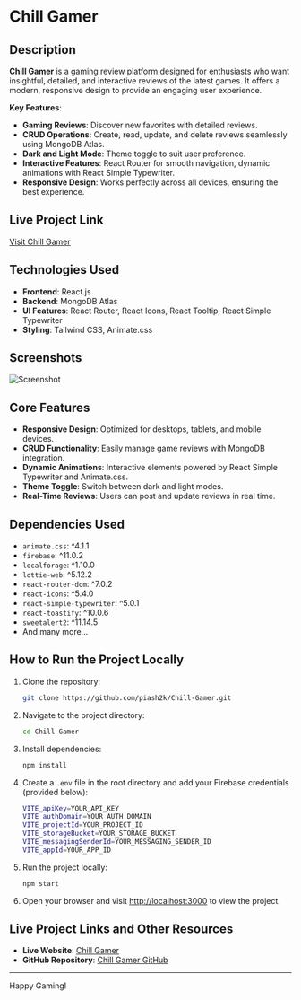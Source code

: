 # Chill Gamer

## Description

**Chill Gamer** is a gaming review platform designed for enthusiasts who want insightful, detailed, and interactive reviews of the latest games. It offers a modern, responsive design to provide an engaging user experience.

**Key Features**:
- **Gaming Reviews**: Discover new favorites with detailed reviews.
- **CRUD Operations**: Create, read, update, and delete reviews seamlessly using MongoDB Atlas.
- **Dark and Light Mode**: Theme toggle to suit user preference.
- **Interactive Features**: React Router for smooth navigation, dynamic animations with React Simple Typewriter.
- **Responsive Design**: Works perfectly across all devices, ensuring the best experience.

## Live Project Link

[Visit Chill Gamer](https://chill-gamer-2k25.web.app/)

## Technologies Used

- **Frontend**: React.js
- **Backend**: MongoDB Atlas
- **UI Features**: React Router, React Icons, React Tooltip, React Simple Typewriter
- **Styling**: Tailwind CSS, Animate.css

## Screenshots

![Screenshot](https://i.ibb.co/3JGgvFm/Screenshot-2025-02-05-165129.png)


## Core Features

- **Responsive Design**: Optimized for desktops, tablets, and mobile devices.
- **CRUD Functionality**: Easily manage game reviews with MongoDB integration.
- **Dynamic Animations**: Interactive elements powered by React Simple Typewriter and Animate.css.
- **Theme Toggle**: Switch between dark and light modes.
- **Real-Time Reviews**: Users can post and update reviews in real time.

## Dependencies Used

- `animate.css`: ^4.1.1
- `firebase`: ^11.0.2
- `localforage`: ^1.10.0
- `lottie-web`: ^5.12.2
- `react-router-dom`: ^7.0.2
- `react-icons`: ^5.4.0
- `react-simple-typewriter`: ^5.0.1
- `react-toastify`: ^10.0.6
- `sweetalert2`: ^11.14.5
- And many more...

## How to Run the Project Locally

1. Clone the repository:
    ```bash
    git clone https://github.com/piash2k/Chill-Gamer.git
    ```

2. Navigate to the project directory:
    ```bash
    cd Chill-Gamer
    ```

3. Install dependencies:
    ```bash
    npm install
    ```

4. Create a `.env` file in the root directory and add your Firebase credentials (provided below):
    ```bash
    VITE_apiKey=YOUR_API_KEY
    VITE_authDomain=YOUR_AUTH_DOMAIN
    VITE_projectId=YOUR_PROJECT_ID
    VITE_storageBucket=YOUR_STORAGE_BUCKET
    VITE_messagingSenderId=YOUR_MESSAGING_SENDER_ID
    VITE_appId=YOUR_APP_ID
    ```

5. Run the project locally:
    ```bash
    npm start
    ```

6. Open your browser and visit [http://localhost:3000](http://localhost:3000) to view the project.

## Live Project Links and Other Resources

- **Live Website**: [Chill Gamer](https://chill-gamer-2k25.web.app/)
- **GitHub Repository**: [Chill Gamer GitHub](https://github.com/piash2k/Chill-Gamer)

---

Happy Gaming!
